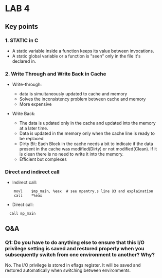 # LAB 4

## Key points

### 1. STATIC in C
+ A static variable inside a function keeps its value between invocations.
+ A static global variable or a function is "seen" only in the file it's declared in.

### 2. Write Through and Write Back in Cache

+ Write-through: 
  + data is simultaneously updated to cache and memory
  + Solves the inconsistency problem between cache and memory
  + More expensive

+ Write Back: 
  + The data is updated only in the cache and updated into the memory at a later time.  
  + Data is updated in the memory only when the cache line is ready to be replaced
  + Dirty Bit: Each Block in the cache needs a bit to indicate if the data present in the cache was modified(Dirty) or not modified(Clean). If it is clean there is no need to write it into the memory. 
  + Efficient but complexes

### Direct and indirect call

+ Indirect call:
```
	movl    $mp_main, %eax  # see mpentry.s line 83 and explaination
	call    *%eax

```


+ Direct call:
```
  call mp_main
```
## Q&A

### Q1: Do you have to do anything else to ensure that this I/O privilege setting is saved and restored properly when you subsequently switch from one environment to another? Why?

No. The I/O privilege is stored in eflags register. It will be saved and restored automatically when switching between environments.




